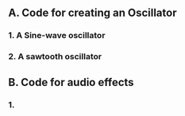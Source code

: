 ## A. Code for creating an Oscillator
### 1. A Sine-wave oscillator
### 2. A sawtooth oscillator

## B. Code for audio effects
### 1. 
